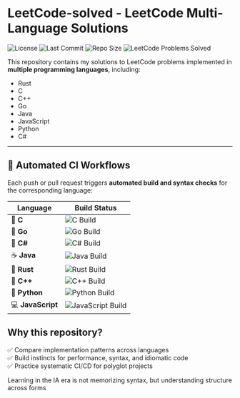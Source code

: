# LeetCode-solved - LeetCode Multi-Language Solutions

![License](https://img.shields.io/github/license/diegoabeltran16/LeetCode-solved.svg)
![Last Commit](https://img.shields.io/github/last-commit/diegoabeltran16/LeetCode-solved.svg)
![Repo Size](https://img.shields.io/github/repo-size/diegoabeltran16/LeetCode-solved.svg)
![LeetCode Problems Solved](https://img.shields.io/badge/LeetCode-1_problem_solved-orange)

This repository contains my solutions to LeetCode problems implemented in **multiple programming languages**, including:

- Rust
- C
- C++
- Go
- Java
- JavaScript
- Python
- C#

---

## 🚀 **Automated CI Workflows**

Each push or pull request triggers **automated build and syntax checks** for the corresponding language:

| Language | Build Status |
|----------|--------------|
| 📝 **C** | ![C Build](https://github.com/diegoabeltran16/LeetCode-solved/actions/workflows/c.yml/badge.svg) |
| 🦫 **Go** | ![Go Build](https://github.com/diegoabeltran16/LeetCode-solved/actions/workflows/go.yml/badge.svg) |
| 🔷 **C#** | ![C# Build](https://github.com/diegoabeltran16/LeetCode-solved/actions/workflows/csharp.yml/badge.svg) |
| ☕ **Java** | ![Java Build](https://github.com/diegoabeltran16/LeetCode-solved/actions/workflows/java.yml/badge.svg) |
| 🦀 **Rust** | ![Rust Build](https://github.com/diegoabeltran16/LeetCode-solved/actions/workflows/rust.yml/badge.svg) |
| 📝 **C++** | ![C++ Build](https://github.com/diegoabeltran16/LeetCode-solved/actions/workflows/cpp.yml/badge.svg) |
| 🐍 **Python** | ![Python Build](https://github.com/diegoabeltran16/LeetCode-solved/actions/workflows/python.yml/badge.svg) |
| 💻 **JavaScript** | ![JavaScript Build](https://github.com/diegoabeltran16/LeetCode-solved/actions/workflows/javascript.yml/badge.svg) |




## **Why this repository?**

✅ Compare implementation patterns across languages  
✅ Build instincts for performance, syntax, and idiomatic code  
✅ Practice systematic CI/CD for polyglot projects  

Learning in the IA era is not memorizing syntax, but understanding structure across forms

